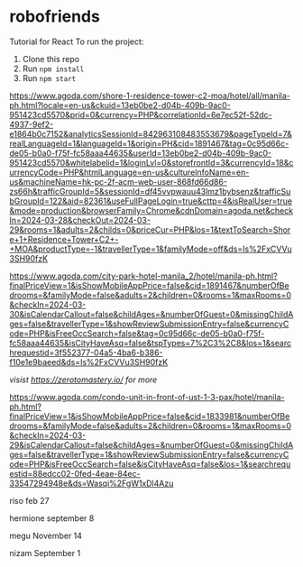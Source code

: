 # robofriends
Tutorial for React
To run the project:

1. Clone this repo
2. Run `npm install`
3. Run `npm start`

https://www.agoda.com/shore-1-residence-tower-c2-moa/hotel/all/manila-ph.html?locale=en-us&ckuid=13eb0be2-d04b-409b-9ac0-951423cd5570&prid=0&currency=PHP&correlationId=6e7ec52f-52dc-4937-9ef2-e1864b0c7152&analyticsSessionId=842963108483553679&pageTypeId=7&realLanguageId=1&languageId=1&origin=PH&cid=1891467&tag=0c95d66c-de05-b0a0-f75f-fc58aaa44635&userId=13eb0be2-d04b-409b-9ac0-951423cd5570&whitelabelid=1&loginLvl=0&storefrontId=3&currencyId=18&currencyCode=PHP&htmlLanguage=en-us&cultureInfoName=en-us&machineName=hk-pc-2f-acm-web-user-868fd66d86-zs66h&trafficGroupId=5&sessionId=df45vvpwauu43lmz1bybsenz&trafficSubGroupId=122&aid=82361&useFullPageLogin=true&cttp=4&isRealUser=true&mode=production&browserFamily=Chrome&cdnDomain=agoda.net&checkIn=2024-03-28&checkOut=2024-03-29&rooms=1&adults=2&childs=0&priceCur=PHP&los=1&textToSearch=Shore+1+Residence+Tower+C2+-+MOA&productType=-1&travellerType=1&familyMode=off&ds=Is%2FxCVVu3SH90fzK

https://www.agoda.com/city-park-hotel-manila_2/hotel/manila-ph.html?finalPriceView=1&isShowMobileAppPrice=false&cid=1891467&numberOfBedrooms=&familyMode=false&adults=2&children=0&rooms=1&maxRooms=0&checkIn=2024-03-30&isCalendarCallout=false&childAges=&numberOfGuest=0&missingChildAges=false&travellerType=1&showReviewSubmissionEntry=false&currencyCode=PHP&isFreeOccSearch=false&tag=0c95d66c-de05-b0a0-f75f-fc58aaa44635&isCityHaveAsq=false&tspTypes=7%2C3%2C8&los=1&searchrequestid=3f552377-04a5-4ba6-b386-f10e1e9baeed&ds=Is%2FxCVVu3SH90fzK

*visist https://zerotomastery.io/ for more*


https://www.agoda.com/condo-unit-in-front-of-ust-1-3-pax/hotel/manila-ph.html?finalPriceView=1&isShowMobileAppPrice=false&cid=1833981&numberOfBedrooms=&familyMode=false&adults=2&children=0&rooms=1&maxRooms=0&checkIn=2024-03-29&isCalendarCallout=false&childAges=&numberOfGuest=0&missingChildAges=false&travellerType=1&showReviewSubmissionEntry=false&currencyCode=PHP&isFreeOccSearch=false&isCityHaveAsq=false&los=1&searchrequestid=88edcc02-0fed-4eae-84ec-33547294948e&ds=Wasqi%2FgW1xDl4Azu


riso feb 27

hermione september 8 

megu November 14

nizam September 1
